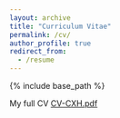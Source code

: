 ```yaml
---
layout: archive
title: "Curriculum Vitae"
permalink: /cv/
author_profile: true
redirect_from:
  - /resume
---
```


{% include base_path %}



My full CV [CV-CXH.pdf](../files/CV-CXH.pdf) 
